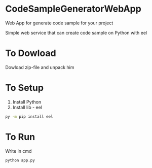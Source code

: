 # CodeSampleGeneratorWebApp

Web App for generate code sample for your project

Simple web service that can create code sample on Python with eel

# To Dowload

Dowload zip-file and unpack him

# To Setup

1. Install Python
2. Install lib - eel

```bash
py -m pip install eel
```

# To Run

Write in cmd

```bash
python app.py
```

